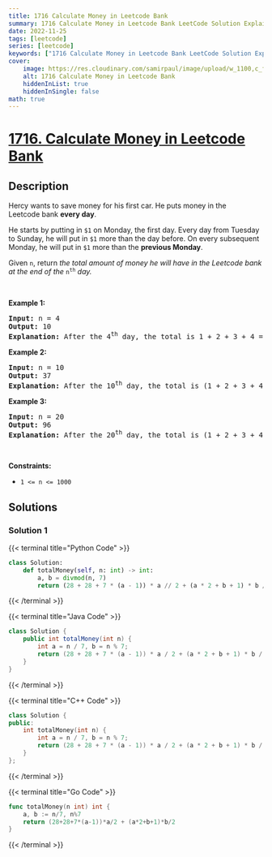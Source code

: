 ```yaml
---
title: 1716 Calculate Money in Leetcode Bank
summary: 1716 Calculate Money in Leetcode Bank LeetCode Solution Explained
date: 2022-11-25
tags: [leetcode]
series: [leetcode]
keywords: ["1716 Calculate Money in Leetcode Bank LeetCode Solution Explained in all languages", "1716 Calculate Money in Leetcode Bank", "LeetCode", "leetcode solution in Python3 C++ Java Go PHP Ruby Swift TypeScript Rust C# JavaScript C", "GeeksforGeeks", "InterviewBit", "Coding Ninjas", "HackerRank", "HackerEarth", "CodeChef", "TopCoder", "AlgoExpert", "freeCodeCamp", "Codeforces", "GitHub", "AtCoder", "Samir Paul"]
cover:
    image: https://res.cloudinary.com/samirpaul/image/upload/w_1100,c_fit,co_rgb:FFFFFF,l_text:Arial_75_bold:1716 Calculate Money in Leetcode Bank - Solution Explained/problem-solving.webp
    alt: 1716 Calculate Money in Leetcode Bank
    hiddenInList: true
    hiddenInSingle: false
math: true
---
```



# [1716. Calculate Money in Leetcode Bank](https://leetcode.com/problems/calculate-money-in-leetcode-bank)


## Description

<p>Hercy wants to save money for his first car. He puts money in the Leetcode&nbsp;bank <strong>every day</strong>.</p>

<p>He starts by putting in <code>$1</code> on Monday, the first day. Every day from Tuesday to Sunday, he will put in <code>$1</code> more than the day before. On every subsequent Monday, he will put in <code>$1</code> more than the <strong>previous Monday</strong>.<span style="display: none;"> </span></p>

<p>Given <code>n</code>, return <em>the total amount of money he will have in the Leetcode bank at the end of the </em><code>n<sup>th</sup></code><em> day.</em></p>

<p>&nbsp;</p>
<p><strong class="example">Example 1:</strong></p>

<pre>
<strong>Input:</strong> n = 4
<strong>Output:</strong> 10
<strong>Explanation:</strong>&nbsp;After the 4<sup>th</sup> day, the total is 1 + 2 + 3 + 4 = 10.
</pre>

<p><strong class="example">Example 2:</strong></p>

<pre>
<strong>Input:</strong> n = 10
<strong>Output:</strong> 37
<strong>Explanation:</strong>&nbsp;After the 10<sup>th</sup> day, the total is (1 + 2 + 3 + 4 + 5 + 6 + 7) + (2 + 3 + 4) = 37. Notice that on the 2<sup>nd</sup> Monday, Hercy only puts in $2.
</pre>

<p><strong class="example">Example 3:</strong></p>

<pre>
<strong>Input:</strong> n = 20
<strong>Output:</strong> 96
<strong>Explanation:</strong>&nbsp;After the 20<sup>th</sup> day, the total is (1 + 2 + 3 + 4 + 5 + 6 + 7) + (2 + 3 + 4 + 5 + 6 + 7 + 8) + (3 + 4 + 5 + 6 + 7 + 8) = 96.
</pre>

<p>&nbsp;</p>
<p><strong>Constraints:</strong></p>

<ul>
	<li><code>1 &lt;= n &lt;= 1000</code></li>
</ul>

## Solutions

### Solution 1

<!-- tabs:start -->

{{< terminal title="Python Code" >}}
```python
class Solution:
    def totalMoney(self, n: int) -> int:
        a, b = divmod(n, 7)
        return (28 + 28 + 7 * (a - 1)) * a // 2 + (a * 2 + b + 1) * b // 2
```
{{< /terminal >}}

{{< terminal title="Java Code" >}}
```java
class Solution {
    public int totalMoney(int n) {
        int a = n / 7, b = n % 7;
        return (28 + 28 + 7 * (a - 1)) * a / 2 + (a * 2 + b + 1) * b / 2;
    }
}
```
{{< /terminal >}}

{{< terminal title="C++ Code" >}}
```cpp
class Solution {
public:
    int totalMoney(int n) {
        int a = n / 7, b = n % 7;
        return (28 + 28 + 7 * (a - 1)) * a / 2 + (a * 2 + b + 1) * b / 2;
    }
};
```
{{< /terminal >}}

{{< terminal title="Go Code" >}}
```go
func totalMoney(n int) int {
	a, b := n/7, n%7
	return (28+28+7*(a-1))*a/2 + (a*2+b+1)*b/2
}
```
{{< /terminal >}}

<!-- tabs:end -->

<!-- end -->
